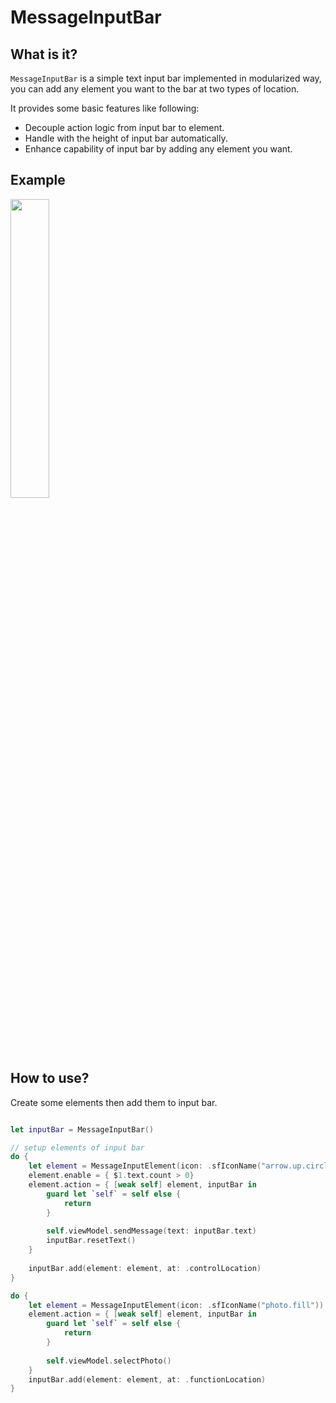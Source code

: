 # MessageInputBar

## What is it?

`MessageInputBar` is a simple text input bar implemented in modularized way, you can add any element you want to the bar at two types of location. 

It provides some basic features like following:

* Decouple action logic from input bar to element.
* Handle with the height of input bar automatically.
* Enhance capability of input bar by adding any element you want.

## Example

<img src="https://user-images.githubusercontent.com/6101691/125613053-9c93854d-87ec-4c2e-8869-e9c383a97ace.gif" width="35%" height="35%" />

## How to use?

Create some elements then add them to input bar.

```swift

let inputBar = MessageInputBar()

// setup elements of input bar
do {
    let element = MessageInputElement(icon: .sfIconName("arrow.up.circle.fill"))
    element.enable = { $1.text.count > 0}
    element.action = { [weak self] element, inputBar in
        guard let `self` = self else {
            return
        }
        
        self.viewModel.sendMessage(text: inputBar.text)
        inputBar.resetText()
    }
    
    inputBar.add(element: element, at: .controlLocation)
}

do {
    let element = MessageInputElement(icon: .sfIconName("photo.fill"))
    element.action = { [weak self] element, inputBar in
        guard let `self` = self else {
            return
        }
        
        self.viewModel.selectPhoto()
    }
    inputBar.add(element: element, at: .functionLocation)
}

```


